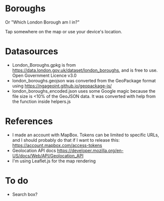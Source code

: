 # Boroughs
Or "Which London Borough am I in?"

Tap somewhere on the map or use your device's location.

# Datasources
- London_Boroughs.gpkg is from https://data.london.gov.uk/dataset/london_boroughs, and is free to use. Open Government Licence v3.0
- london_boroughs.geojson was converted from the GeoPackage format using https://ngageoint.github.io/geopackage-js/
- london_boroughs_encoded.json uses some Google magic because the file size is <10% of the GeoJSON data. It was converted with help from the function inside helpers.js

# References
- I made an account with MapBox. Tokens can be limited to specific URLs, and I should probably do that if I want to release this: https://account.mapbox.com/access-tokens
- Geolocation API docs https://developer.mozilla.org/en-US/docs/Web/API/Geolocation_API
- I'm using Leaflet.js for the map rendering

# To do
- Search box?

